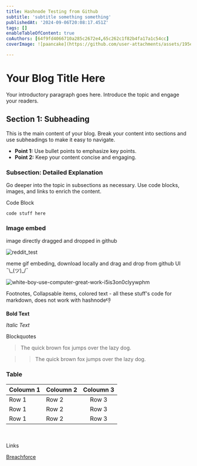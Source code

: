 ```yaml
---
title: Hashnode Testing from Github
subtitle: 'subtitle something something'
publishedAt: '2024-09-06T20:08:17.451Z'
tags: []
enableTableOfContent: true
coAuthors: [64f9fd4066710a285c2672e4,65c262c1f82b4fa17a1c54cc]
coverImage: ![paancake](https://github.com/user-attachments/assets/195e728b-3f2c-4b28-a5ea-1f06992be2c2)

---
```


# Your Blog Title Here

Your introductory paragraph goes here. Introduce the topic and engage your readers.


## Section 1: Subheading

This is the main content of your blog. Break your content into sections and use subheadings to make it easy to navigate.

- **Point 1:** Use bullet points to emphasize key points.
- **Point 2:** Keep your content concise and engaging.


### Subsection: Detailed Explanation

Go deeper into the topic in subsections as necessary. Use code blocks, images, and links to enrich the content.

Code Block
```
code stuff here
```

### Image embed

image directly dragged and dropped in github

![reddit_test](https://github.com/user-attachments/assets/4df2db13-ca94-4584-9c85-c6c19ae7840d)




meme gif embeding, download locally and drag and drop from github UI  ¯\\\_(ツ)_/¯ 

![white-boy-use-computer-great-work-i5is3on0clyywphm](https://github.com/user-attachments/assets/1f68826f-ddf0-4a95-8a07-c5949604a4c4)



Footnotes, Collapsable items, colored text - all these stuff's code for markdown, does not work with hashnode👎


**Bold Text**

_Italic Text_

Blockquotes
> The quick brown fox jumps over the lazy dog.

>> The quick brown fox jumps over the lazy dog.


### Table

Coloumn 1  | Coloumn 2  | Coloumn 3    
----- | :---- | :----: 
Row 1 | Row 2 | Row 3   
Row 1 | Row 2 | Row 3
Row 1 | Row 2 | Row 3  

<br>
</br>
Links

[Breachforce](https://breachforce.net/)




